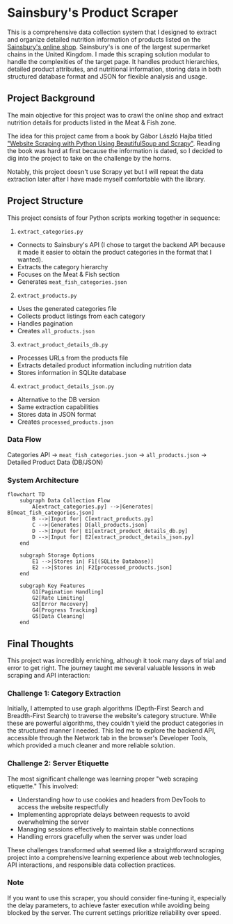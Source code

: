 # Sainsbury's Product Scraper

This is a comprehensive data collection system that I designed to extract and organize detailed nutrition information of products listed on the [Sainsbury's online shop](https://www.sainsburys.co.uk/). Sainsbury's is one of the largest supermarket chains in the United Kingdom. I made this scraping solution modular to handle the complexities of the target page. It handles product hierarchies, detailed product attributes, and nutritional information, storing data in both structured database format and JSON for flexible analysis and usage.

## Project Background

The main objective for this project was to crawl the online shop and extract nutrition details for products listed in the Meat & Fish zone. 

The idea for this project came from a book by Gábor László Hajba titled ["Website Scraping with Python Using BeautifulSoup and Scrapy"](https://link.springer.com/book/10.1007/978-1-4842-3925-4). Reading the book was hard at first because the information is dated, so I decided to dig into the project to take on the challenge by the horns. 

Notably, this project doesn't use Scrapy yet but I will repeat the data extraction later after I have made myself comfortable with the library.

## Project Structure

This project consists of four Python scripts working together in sequence:

1. `extract_categories.py`
  * Connects to Sainsbury's API (I chose to target the backend API because it made it easier to obtain the product categories in the format that I wanted).
  * Extracts the category hierarchy
  * Focuses on the Meat & Fish section
  * Generates `meat_fish_categories.json`

2. `extract_products.py`
  * Uses the generated categories file
  * Collects product listings from each category
  * Handles pagination
  * Creates `all_products.json`

3. `extract_product_details_db.py`
  * Processes URLs from the products file
  * Extracts detailed product information including nutrition data
  * Stores information in SQLite database

4. `extract_product_details_json.py`
  * Alternative to the DB version
  * Same extraction capabilities
  * Stores data in JSON format
  * Creates `processed_products.json`

### Data Flow
Categories API → `meat_fish_categories.json` → `all_products.json` → Detailed Product Data (DB/JSON)

### System Architecture

```mermaid
flowchart TD
    subgraph Data Collection Flow
        A[extract_categories.py] -->|Generates| B[meat_fish_categories.json]
        B -->|Input for| C[extract_products.py]
        C -->|Generates| D[all_products.json]
        D -->|Input for| E1[extract_product_details_db.py]
        D -->|Input for| E2[extract_product_details_json.py]
    end

    subgraph Storage Options
        E1 -->|Stores in| F1[(SQLite Database)]
        E2 -->|Stores in| F2[processed_products.json]
    end

    subgraph Key Features
        G1[Pagination Handling]
        G2[Rate Limiting]
        G3[Error Recovery]
        G4[Progress Tracking]
        G5[Data Cleaning]
    end
```

## Final Thoughts

This project was incredibly enriching, although it took many days of trial and error to get right. The journey taught me several valuable lessons in web scraping and API interaction:

### Challenge 1: Category Extraction
Initially, I attempted to use graph algorithms (Depth-First Search and Breadth-First Search) to traverse the website's category structure. While these are powerful algorithms, they couldn't yield the product categories in the structured manner I needed. This led me to explore the backend API, accessible through the Network tab in the browser's Developer Tools, which provided a much cleaner and more reliable solution.

### Challenge 2: Server Etiquette
The most significant challenge was learning proper "web scraping etiquette." This involved:
* Understanding how to use cookies and headers from DevTools to access the website respectfully
* Implementing appropriate delays between requests to avoid overwhelming the server
* Managing sessions effectively to maintain stable connections
* Handling errors gracefully when the server was under load

These challenges transformed what seemed like a straightforward scraping project into a comprehensive learning experience about web technologies, API interactions, and responsible data collection practices.

### Note
If you want to use this scraper, you should consider fine-tuning it, especially the delay parameters, to achieve faster execution while avoiding being blocked by the server. The current settings prioritize reliability over speed.